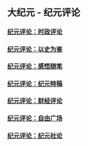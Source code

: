 ## 大纪元 - 纪元评论

#### [纪元评论：时政评论](indexes/nsc1025/README.md?04010330)
#### [纪元评论：以史为鉴](indexes/nsc1028/README.md?04010330)
#### [纪元评论：感悟随笔](indexes/nsc1035/README.md?04010330)
#### [纪元评论：纪元特稿](indexes/nsc424/README.md?04010330)
#### [纪元评论：财经评论](indexes/nsc1026/README.md?04010330)
#### [纪元评论：自由广场](indexes/nsc993/README.md?04010330)
#### [纪元评论：纪元社论](indexes/nsc422/README.md?04010330)
